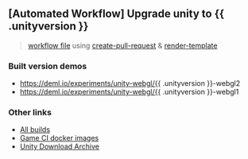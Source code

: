 ## [Automated Workflow] Upgrade unity to {{ .unityversion }}

>  [workflow file](https://github.com/JohannesDeml/UnityWebGL-LoadingTest/blob/master/.github/workflows/upgrade-unity.yml) using [create-pull-request](https://github.com/peter-evans/create-pull-request) & [render-template](https://github.com/chuhlomin/render-template)

### Built version demos

* https://deml.io/experiments/unity-webgl/{{ .unityversion }}-webgl2
* https://deml.io/experiments/unity-webgl/{{ .unityversion }}-webgl1

### Other links

* [All builds](https://deml.io/experiments/unity-webgl)
* [Game CI docker images](https://game.ci/docs/docker/versions)
* [Unity Download Archive](https://unity.com/releases/editor/archive) 